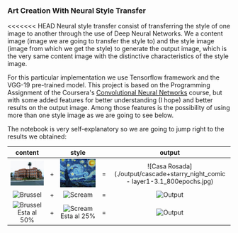 ### Art Creation With Neural Style Transfer

<<<<<<< HEAD
Neural style transfer consist of transferring the style of one image  to another through the use of Deep Neural Networks. We
a content image (image we are going to transfer the style to) and the style image (image from which we get the style) to generate the
output image, which is the very same content image with the distinctive characteristics of the style image.

For this particular implementation we use Tensorflow framework and the VGG-19 pre-trained model. This project is based on the Programming Assignment
of the Coursera's [Convolutional Neural Networks](https://www.coursera.org/learn/convolutional-neural-networks/home/welcome) course, but  with
some added features for better understanding (I hope) and better results on the output image. Among those features is the possibility of using more 
than one style image as we are going to see below.

The notebook is very self-explanatory so we are going to jump right to the results we obtained:



|content||style||output|
|:---:|:---:|:---:|:---:|:---:|
|![Casa Rosada](./content_images/casa_rosada.jpg)|+|![Casa Rosada](./style_images/starry_night_comic.jpg)| = |![Casa Rosada](./output/cascade+starry_night_comic - layer1-3.1_800epochs.jpg)|
|<img src="https://github.com/micakce/nst_Arting/blob/master/style_images/brussel_street.jpg" alt="Brussel" width=100% />|+|<img src="https://github.com/micakce/nst_Arting/blob/master/style_images/the_scream.jpg" alt="Scream" width=100%>| = |<img src="https://github.com/micakce/nst_Arting/blob/master/style_images/the_scream.jpg" alt="Output" />|
|<img src="https://github.com/micakce/nst_Arting/blob/master/style_images/brussel_street.jpg" alt="Brussel" width=100% /> Esta al 50%|+|<img src="https://github.com/micakce/nst_Arting/blob/master/style_images/the_scream.jpg" alt="Scream" width=100%> Esta al 25%| = |<img src="https://github.com/micakce/nst_Arting/blob/master/style_images/the_scream.jpg" alt="Output" />|
